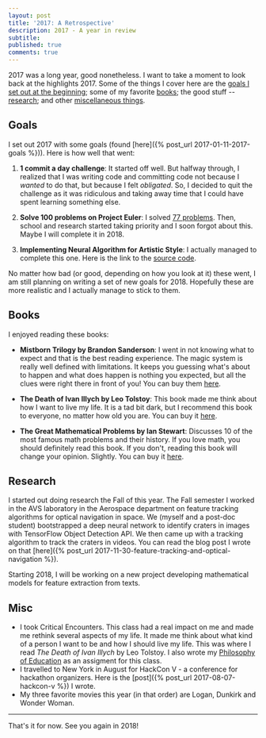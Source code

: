 ```yaml
---
layout: post
title: '2017: A Retrospective'
description: 2017 - A year in review
subtitle:
published: true
comments: true
---
```


2017 was a long year, good nonetheless. I want to take a moment to look back at the highlights 2017. Some of the things I cover here are the [goals I set out at the beginning](#goals); some of my favorite [books](#books); the good stuff -- [research](#research); and other [miscellaneous things](#misc).
<!--excerpt_ends-->

## Goals

I set out 2017 with some goals (found [here]({% post_url 2017-01-11-2017-goals %})). Here is how well that went:

1. **1 commit a day challenge**: It started off well. But halfway through, I realized that I was writing code and committing code not because I *wanted* to do that, but because I felt *obligated*. So, I decided to quit the challenge as it was ridiculous and taking away time that I could have spent learning something else.

2. **Solve 100 problems on Project Euler**: I solved [77 problems](https://github.com/AparaV/project-euler). Then, school and research started taking priority and I soon forgot about this. Maybe I will complete it in 2018.

3. **Implementing Neural Algorithm for Artistic Style**: I actually managed to complete this one. Here is the link to the [source code](https://github.com/AparaV/artistic-style).

No matter how bad (or good, depending on how you look at it) these went, I am still planning on writing a set of new goals for 2018. Hopefully these are more realistic and I actually manage to stick to them.

## Books

I enjoyed reading these books:

* **Mistborn Trilogy by Brandon Sanderson**: I went in not knowing what to expect and that is the best reading experience. The magic system is really well defined with limitations. It keeps you guessing what's about to happen and what does happen is nothing you expected, but all the clues were right there in front of you! You can buy them [here](https://www.amazon.com/Mistborn-Trilogy-Boxed-Hero-Ascension/dp/076536543X/ref=sr_1_1?ie=UTF8&qid=1514497478&sr=8-1&keywords=mistborn).

* **The Death of Ivan Illych by Leo Tolstoy**: This book made me think about how I want to live my life. It is a tad bit dark, but I recommend this book to everyone, no matter how old you are. You can buy it [here](https://www.amazon.com/Death-Ivan-Ilyich-Leo-Tolstoy/dp/1512381322/ref=sr_1_1?s=books&ie=UTF8&qid=1514497602&sr=1-1&keywords=death+of+ivan+ilyich).

* **The Great Mathematical Problems by Ian Stewart**: Discusses 10 of the most famous math problems and their history. If you love math, you should definitely read this book. If you don't, reading this book will change your opinion. Slightly. You can buy it [here](https://www.amazon.com/Great-Mathematical-Problems-Ian-Stewart/dp/1846683378/ref=sr_1_2?s=books&ie=UTF8&qid=1514497753&sr=1-2&keywords=ian+stewart+the+great+mathematical+problems).

## Research

I started out doing research the Fall of this year. The Fall semester I worked in the AVS laboratory in the Aerospace department on feature tracking algorithms for optical navigation in space. We (myself and a post-doc student) bootstrapped a deep neural network to identify craters in images with TensorFlow Object Detection API. We then came up with a tracking algorithm to track the craters in videos. You can read the blog post I wrote on that [here]({% post_url 2017-11-30-feature-tracking-and-optical-navigation %}).

Starting 2018, I will be working on a new project developing mathematical models for feature extraction from texts.

## Misc

* I took Critical Encounters. This class had a real impact on me and made me rethink several aspects of my life. It made me think about what kind of a person I want to be and how I should live my life. This was where I read *The Death of Ivan Illych* by Leo Tolstoy. I also wrote my [Philosophy of Education](../../../../philosophy/) as an assigment for this class.
* I travelled to New York in August for HackCon V - a conference for hackathon organizers. Here is the [post]({% post_url 2017-08-07-hackcon-v %}) I wrote.
* My three favorite movies this year (in that order) are Logan, Dunkirk and Wonder Woman.

<hr>

That's it for now. See you again in 2018!